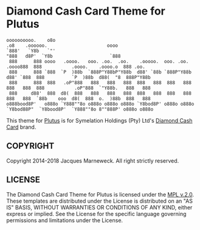 # Diamond Cash Card Theme for Plutus

```
oooooooooo.    o8o                                                          .o8    .oooooo.                      oooo
`888'   `Y8b   `"'                                                         "888   d8P'  `Y8b                     `888
 888      888 oooo   .oooo.   ooo. .oo.  .oo.    .ooooo.  ooo. .oo.    .oooo888  888           .oooo.    .oooo.o  888 .oo.
 888      888 `888  `P  )88b  `888P"Y88bP"Y88b  d88' `88b `888P"Y88b  d88' `888  888          `P  )88b  d88(  "8  888P"Y88b
 888      888  888   .oP"888   888   888   888  888   888  888   888  888   888  888           .oP"888  `"Y88b.   888   888
 888     d88'  888  d8(  888   888   888   888  888   888  888   888  888   888  `88b    ooo  d8(  888  o.  )88b  888   888
o888bood8P'   o888o `Y888""8o o888o o888o o888o `Y8bod8P' o888o o888o `Y8bod88P"  `Y8bood8P'  `Y888""8o 8""888P' o888o o888o
```

This theme for [Plutus](http://www.siberia.co.za/products/plutus/) is for
Symelation Holdings (Pty) Ltd's [Diamond Cash Card](http://www.diamondcash.co.za/)
brand.

## COPYRIGHT

Copyright 2014-2018 Jacques Marneweck.  All right strictly reserved.

## LICENSE

The Diamond Cash Card Theme for Plutus is licensed under the [MPL v.2.0](LICENSE).
These templates are distributed under the License is distributed
on an "AS IS" BASIS, WITHOUT WARRANTIES OR CONDITIONS OF ANY KIND,
either express or implied. See the License for the specific language
governing permissions and limitations under the License.
